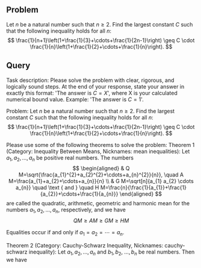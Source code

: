 ## Problem

Let $n$ be a natural number such that $n \geq 2$. Find the largest constant $C$ such that the following inequality holds for all $n$:
$$
\frac{1}{n+1}\left(1+\frac{1}{3}+\cdots+\frac{1}{2n-1}\right) \geq C \cdot \frac{1}{n}\left(1+\frac{1}{2}+\cdots+\frac{1}{n}\right).
$$

## Query

Task description: Please solve the problem with clear, rigorous, and logically sound steps. At the end of your response, state your answer in exactly this format: 'The answer is $C=X$', where X is your calculated numerical bound value. Example: 'The answer is $C=1$'.

Problem: Let $n$ be a natural number such that $n \geq 2$. Find the largest constant $C$ such that the following inequality holds for all $n$:
$$
\frac{1}{n+1}\left(1+\frac{1}{3}+\cdots+\frac{1}{2n-1}\right) \geq C \cdot \frac{1}{n}\left(1+\frac{1}{2}+\cdots+\frac{1}{n}\right).
$$

Please use some of the following theorems to solve the problem:
Theorem 1 (Category: Inequality Between Means, Nicknames: mean inequalities): Let $a_{1}, a_{2}, \ldots, a_{n}$ be positive real numbers. The numbers
$$
\begin{aligned}
& Q M=\sqrt{\frac{a_{1}^{2}+a_{2}^{2}+\cdots+a_{n}^{2}}{n}}, \quad A M=\frac{a_{1}+a_{2}+\cdots+a_{n}}{n} \\
& G M=\sqrt[n]{a_{1} a_{2} \cdots a_{n}} \quad \text { and } \quad H M=\frac{n}{\frac{1}{a_{1}}+\frac{1}{a_{2}}+\cdots+\frac{1}{a_{n}}}
\end{aligned}
$$
are called the quadratic, arithmetic, geometric and harmonic mean for the numbers $a_{1}, a_{2}, \ldots, a_{n}$, respectively, and we have
$$
Q M \geq A M \geq G M \geq H M
$$

Equalities occur if and only if $a_{1}=a_{2}=\cdots=a_{n}$.

Theorem 2 (Category: Cauchy-Schwarz Inequality, Nicknames: cauchy-schwarz inequality): Let $a_{1}, a_{2}, \ldots, a_{n}$ and $b_{1}, b_{2}$, $\ldots, b_{n}$ be real numbers. Then we have
$$
\left(\sum_{i=1}^{n} a_{i}^{2}\right)\left(\sum_{i=1}^{n} b_{i}^{2}\right) \geq\left(\sum_{i=1}^{n} a_{i} b_{i}\right)^{2}
$$
i.e.
$$
\left(a_{1}^{2}+a_{2}^{2}+\cdots+a_{n}^{2}\right)\left(b_{1}^{2}+b_{2}^{2}+\cdots+b_{n}^{2}\right) \geq\left(a_{1} b_{1}+a_{2} b_{2}+\cdots+a_{n} b_{n}\right)^{2}
$$

Equality occurs if and only if the sequences $\left(a_{1}, a_{2}, \ldots, a_{n}\right)$ and $\left(b_{1}, b_{2}\right.$, $\ldots, b_{n}$ ) are proportional, i.e. $\frac{a_{1}}{b_{1}}=\frac{a_{2}}{b_{2}}=\cdots=\frac{a_{n}}{b_{n}}$.

Theorem 3 (Category: Inequality Between Means, Nicknames: am-gm (arithmetic mean-geometric mean) inequality, am-gm): If $a_{1}, a_{2}, \ldots, a_{n}$ are nonnegative real numbers, then

$$
\frac{1}{n} \sum_{i=1}^{n} a_{i} \geq\left(a_{1} a_{2} \ldots a_{n}\right)^{\frac{1}{n}}
$$

with equality if and only if $a_{1}=a_{2}=\ldots=a_{n}$. This inequality is a special case of the Power Mean Inequality.

Solution:

## Response

To solve the problem, we need to analyze the inequality given:

\[
\frac{1}{n+1}\left(1+\frac{1}{3}+\cdots+\frac{1}{2n-1}\right) \geq C \cdot \frac{1}{n}\left(1+\frac{1}{2}+\cdots+\frac{1}{n}\right).
\]

### Step 1: Simplifying the Left Side

The left side involves the sum of the first \( n \) odd reciprocals:

\[
1 + \frac{1}{3} + \cdots + \frac{1}{2n-1} = \sum_{k=1}^{n} \frac{1}{2k-1}.
\]

This sum can be approximated using the harmonic series. The sum of the first \( n \) odd numbers can be expressed as:

\[
\sum_{k=1}^{n} \frac{1}{2k-1} \approx \frac{1}{2} \ln(n) + \frac{1}{2} \ln(2) + O(1) \text{ as } n \to \infty.
\]

### Step 2: Simplifying the Right Side

The right side involves the sum of the first \( n \) natural reciprocals:

\[
1 + \frac{1}{2} + \cdots + \frac{1}{n} = H_n \approx \ln(n) + \gamma \text{ (where \( \gamma \) is the Euler-Mascheroni constant)}.
\]

Thus, we can rewrite the right side as:

\[
C \cdot \frac{1}{n} H_n \approx C \cdot \frac{1}{n} (\ln(n) + \gamma).
\]

### Step 3: Setting Up the Inequality

Now we can rewrite the inequality as:

\[
\frac{1}{n+1} \sum_{k=1}^{n} \frac{1}{2k-1} \geq C \cdot \frac{1}{n} H_n.
\]

Substituting the approximations, we have:

\[
\frac{1}{n+1} \left( \frac{1}{2} \ln(n) + O(1) \right) \geq C \cdot \frac{1}{n} (\ln(n) + \gamma).
\]

### Step 4: Analyzing the Leading Terms

As \( n \to \infty \), the leading terms dominate, and we can focus on:

\[
\frac{1}{n+1} \cdot \frac{1}{2} \ln(n) \geq C \cdot \frac{1}{n} \ln(n).
\]

Dividing both sides by \( \ln(n) \) (valid for large \( n \)) gives:

\[
\frac{1}{n+1} \cdot \frac{1}{2} \geq C \cdot \frac{1}{n}.
\]

### Step 5: Finding the Constant \( C \)

Rearranging this inequality leads to:

\[
C \leq \frac{1}{2} \cdot \frac{n}{n+1}.
\]

As \( n \to \infty \), \( \frac{n}{n+1} \to 1 \). Therefore, the largest constant \( C \) that satisfies the inequality for all \( n \geq 2 \) is:

\[
C = \frac{1}{2}.
\]

### Conclusion

Thus, the largest constant \( C \) such that the inequality holds for all \( n \geq 2 \) is:

\[
\text{The answer is } C = \frac{1}{2}.
\]
